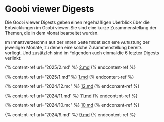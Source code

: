 # Goobi viewer Digests

Die Goobi viewer Digests geben einen regelmäßigen Überblick über die Entwicklungen im Goobi viewer. Sie sind eine kurze Zusammenstellung der Themen, die in dem Monat bearbeitet wurden.

Im Inhaltsverzeichnis auf der linken Seite findet sich eine Auflistung der jeweiligen Monate, zu denen eine solche Zusammenstellung bereits vorliegt. Und zusätzlich sind im Folgenden auch einmal die 6 letzten Digests verlinkt:

{% content-ref url="2025/2.md" %}
[2.md](2025/2.md)
{% endcontent-ref %}

{% content-ref url="2025/1.md" %}
[1.md](2025/1.md)
{% endcontent-ref %}

{% content-ref url="2024/12.md" %}
[12.md](2024/12.md)
{% endcontent-ref %}

{% content-ref url="2024/11.md" %}
[11.md](2024/11.md)
{% endcontent-ref %}

{% content-ref url="2024/10.md" %}
[10.md](2024/10.md)
{% endcontent-ref %}

{% content-ref url="2024/9.md" %}
[9.md](2024/9.md)
{% endcontent-ref %}
